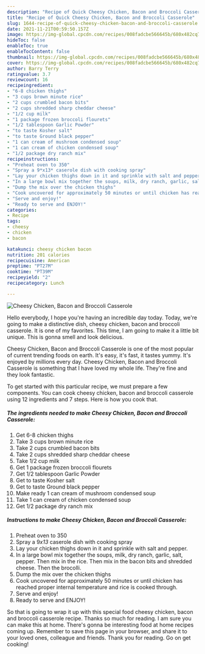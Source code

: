 ```yaml
---
description: "Recipe of Quick Cheesy Chicken, Bacon and Broccoli Casserole"
title: "Recipe of Quick Cheesy Chicken, Bacon and Broccoli Casserole"
slug: 1644-recipe-of-quick-cheesy-chicken-bacon-and-broccoli-casserole
date: 2021-11-21T00:59:50.157Z
image: https://img-global.cpcdn.com/recipes/008fadcbe566645b/680x482cq70/cheesy-chicken-bacon-and-broccoli-casserole-recipe-main-photo.jpg
hideToc: false
enableToc: true
enableTocContent: false
thumbnail: https://img-global.cpcdn.com/recipes/008fadcbe566645b/680x482cq70/cheesy-chicken-bacon-and-broccoli-casserole-recipe-main-photo.jpg
cover: https://img-global.cpcdn.com/recipes/008fadcbe566645b/680x482cq70/cheesy-chicken-bacon-and-broccoli-casserole-recipe-main-photo.jpg
author: Barry Terry
ratingvalue: 3.7
reviewcount: 16
recipeingredient:
- "6-8 chicken thighs"
- "3 cups brown minute rice"
- "2 cups crumbled bacon bits"
- "2 cups shredded sharp cheddar cheese"
- "1/2 cup milk"
- "1 package frozen broccoli flourets"
- "1/2 tablespoon Garlic Powder"
- "to taste Kosher salt"
- "to taste Ground black pepper"
- "1 can cream of mushroom condensed soup"
- "1 can cream of chicken condensed soup"
- "1/2 package dry ranch mix"
recipeinstructions:
- "Preheat oven to 350"
- "Spray a 9*x13* caserole dish with cooking spray"
- "Lay your chicken thighs down in it and sprinkle with salt and pepper."
- "In a large bowl mix together the soups, milk, dry ranch, garlic, salt, pepper. Then mix in the rice. Then mix in the bacon bits and shredded cheese. Then the brocolli."
- "Dump the mix over the chicken thighs"
- "Cook uncovered for approximately 50 minutes or until chicken has reached proper internal temperature and rice is cooked through."
- "Serve and enjoy!"
- "Ready to serve and ENJOY!"
categories:
- Recipe
tags:
- cheesy
- chicken
- bacon

katakunci: cheesy chicken bacon 
nutrition: 201 calories
recipecuisine: American
preptime: "PT27M"
cooktime: "PT39M"
recipeyield: "2"
recipecategory: Lunch

---
```



![Cheesy Chicken, Bacon and Broccoli Casserole](https://img-global.cpcdn.com/recipes/008fadcbe566645b/680x482cq70/cheesy-chicken-bacon-and-broccoli-casserole-recipe-main-photo.jpg)

Hello everybody, I hope you're having an incredible day today. Today, we're going to make a distinctive dish, cheesy chicken, bacon and broccoli casserole. It is one of my favorites. This time, I am going to make it a little bit unique. This is gonna smell and look delicious.

Cheesy Chicken, Bacon and Broccoli Casserole is one of the most popular of current trending foods on earth. It's easy, it's fast, it tastes yummy. It's enjoyed by millions every day. Cheesy Chicken, Bacon and Broccoli Casserole is something that I have loved my whole life. They're fine and they look fantastic.




To get started with this particular recipe, we must prepare a few components. You can cook cheesy chicken, bacon and broccoli casserole using 12 ingredients and 7 steps. Here is how you cook that.

<!--inarticleads1-->

##### The ingredients needed to make Cheesy Chicken, Bacon and Broccoli Casserole:

1. Get 6-8 chicken thighs
1. Take 3 cups brown minute rice
1. Take 2 cups crumbled bacon bits
1. Take 2 cups shredded sharp cheddar cheese
1. Take 1/2 cup milk
1. Get 1 package frozen broccoli flourets
1. Get 1/2 tablespoon Garlic Powder
1. Get to taste Kosher salt
1. Get to taste Ground black pepper
1. Make ready 1 can cream of mushroom condensed soup
1. Take 1 can cream of chicken condensed soup
1. Get 1/2 package dry ranch mix




<!--inarticleads2-->

##### Instructions to make Cheesy Chicken, Bacon and Broccoli Casserole:

1. Preheat oven to 350
1. Spray a 9*x13* caserole dish with cooking spray
1. Lay your chicken thighs down in it and sprinkle with salt and pepper.
1. In a large bowl mix together the soups, milk, dry ranch, garlic, salt, pepper. Then mix in the rice. Then mix in the bacon bits and shredded cheese. Then the brocolli.
1. Dump the mix over the chicken thighs
1. Cook uncovered for approximately 50 minutes or until chicken has reached proper internal temperature and rice is cooked through.
1. Serve and enjoy!
1. Ready to serve and ENJOY!



So that is going to wrap it up with this special food cheesy chicken, bacon and broccoli casserole recipe. Thanks so much for reading. I am sure you can make this at home. There's gonna be interesting food at home recipes coming up. Remember to save this page in your browser, and share it to your loved ones, colleague and friends. Thank you for reading. Go on get cooking!
